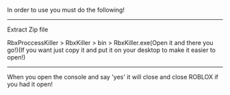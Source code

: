 In order to use you must do the following!
__________________________________________________________

Extract Zip file

RbxProccessKiller > RbxKiller > bin > RbxKiller.exe(Open it and there you go!)(If you want just copy it and put it on your desktop to make it easier to open!)

___________________________________________________________

When you open the console and say 'yes' it will close and close ROBLOX if you had it open!
